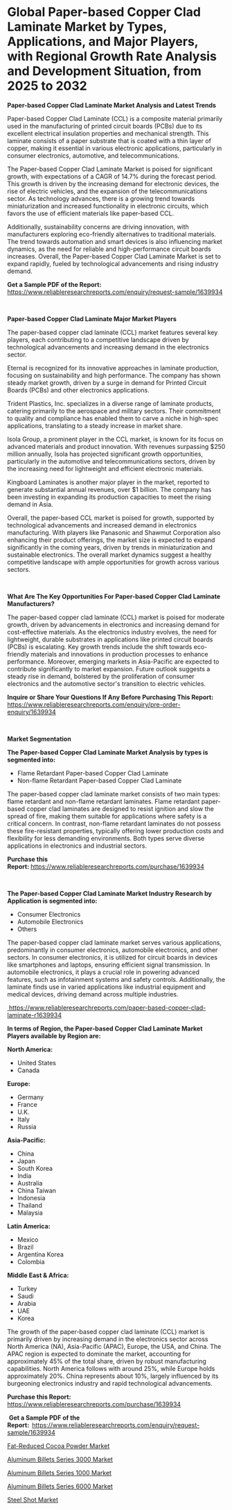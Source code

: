 <p><h1>Global Paper-based Copper Clad Laminate Market by Types, Applications, and Major Players, with Regional Growth Rate Analysis and Development Situation, from 2025 to 2032</h1></p><p><strong>Paper-based Copper Clad Laminate Market Analysis and Latest Trends</strong></p>
<p><p>Paper-based Copper Clad Laminate (CCL) is a composite material primarily used in the manufacturing of printed circuit boards (PCBs) due to its excellent electrical insulation properties and mechanical strength. This laminate consists of a paper substrate that is coated with a thin layer of copper, making it essential in various electronic applications, particularly in consumer electronics, automotive, and telecommunications.</p><p>The Paper-based Copper Clad Laminate Market is poised for significant growth, with expectations of a CAGR of 14.7% during the forecast period. This growth is driven by the increasing demand for electronic devices, the rise of electric vehicles, and the expansion of the telecommunications sector. As technology advances, there is a growing trend towards miniaturization and increased functionality in electronic circuits, which favors the use of efficient materials like paper-based CCL.</p><p>Additionally, sustainability concerns are driving innovation, with manufacturers exploring eco-friendly alternatives to traditional materials. The trend towards automation and smart devices is also influencing market dynamics, as the need for reliable and high-performance circuit boards increases. Overall, the Paper-based Copper Clad Laminate Market is set to expand rapidly, fueled by technological advancements and rising industry demand.</p></p>
<p><strong>Get a Sample PDF of the Report:&nbsp;</strong> <a href="https://www.reliableresearchreports.com/enquiry/request-sample/1639934?utm_campaign=34&utm_medium=2&utm_source=Github&utm_content=ia&utm_term=01022025&utm_id=paper-based-copper-clad-laminate">https://www.reliableresearchreports.com/enquiry/request-sample/1639934</a></p>
<p>&nbsp;</p>
<p><strong>Paper-based Copper Clad Laminate Major Market Players</strong></p>
<p><p>The paper-based copper clad laminate (CCL) market features several key players, each contributing to a competitive landscape driven by technological advancements and increasing demand in the electronics sector.</p><p>Eternal is recognized for its innovative approaches in laminate production, focusing on sustainability and high performance. The company has shown steady market growth, driven by a surge in demand for Printed Circuit Boards (PCBs) and other electronics applications.</p><p>Trident Plastics, Inc. specializes in a diverse range of laminate products, catering primarily to the aerospace and military sectors. Their commitment to quality and compliance has enabled them to carve a niche in high-spec applications, translating to a steady increase in market share.</p><p>Isola Group, a prominent player in the CCL market, is known for its focus on advanced materials and product innovation. With revenues surpassing $250 million annually, Isola has projected significant growth opportunities, particularly in the automotive and telecommunications sectors, driven by the increasing need for lightweight and efficient electronic materials.</p><p>Kingboard Laminates is another major player in the market, reported to generate substantial annual revenues, over $1 billion. The company has been investing in expanding its production capacities to meet the rising demand in Asia.</p><p>Overall, the paper-based CCL market is poised for growth, supported by technological advancements and increased demand in electronics manufacturing. With players like Panasonic and Shawmut Corporation also enhancing their product offerings, the market size is expected to expand significantly in the coming years, driven by trends in miniaturization and sustainable electronics. The overall market dynamics suggest a healthy competitive landscape with ample opportunities for growth across various sectors.</p></p>
<p>&nbsp;</p>
<p><strong>What Are The Key Opportunities For Paper-based Copper Clad Laminate Manufacturers?</strong></p>
<p><p>The paper-based copper clad laminate (CCL) market is poised for moderate growth, driven by advancements in electronics and increasing demand for cost-effective materials. As the electronics industry evolves, the need for lightweight, durable substrates in applications like printed circuit boards (PCBs) is escalating. Key growth trends include the shift towards eco-friendly materials and innovations in production processes to enhance performance. Moreover, emerging markets in Asia-Pacific are expected to contribute significantly to market expansion. Future outlook suggests a steady rise in demand, bolstered by the proliferation of consumer electronics and the automotive sector's transition to electric vehicles.</p></p>
<p><strong>Inquire or Share Your Questions If Any Before Purchasing This Report:</strong> <a href="https://www.reliableresearchreports.com/enquiry/pre-order-enquiry/1639934?utm_campaign=34&utm_medium=2&utm_source=Github&utm_content=ia&utm_term=01022025&utm_id=paper-based-copper-clad-laminate">https://www.reliableresearchreports.com/enquiry/pre-order-enquiry/1639934</a></p>
<p>&nbsp;</p>
<p><strong>Market Segmentation</strong></p>
<p><strong>The Paper-based Copper Clad Laminate Market Analysis by types is segmented into:</strong></p>
<p><ul><li>Flame Retardant Paper-based Copper Clad Laminate</li><li>Non-flame Retardant Paper-based Copper Clad Laminate</li></ul></p>
<p><p>The paper-based copper clad laminate market consists of two main types: flame retardant and non-flame retardant laminates. Flame retardant paper-based copper clad laminates are designed to resist ignition and slow the spread of fire, making them suitable for applications where safety is a critical concern. In contrast, non-flame retardant laminates do not possess these fire-resistant properties, typically offering lower production costs and flexibility for less demanding environments. Both types serve diverse applications in electronics and industrial sectors.</p></p>
<p><strong>Purchase this Report:&nbsp;</strong><a href="https://www.reliableresearchreports.com/purchase/1639934?utm_campaign=34&utm_medium=2&utm_source=Github&utm_content=ia&utm_term=01022025&utm_id=paper-based-copper-clad-laminate">https://www.reliableresearchreports.com/purchase/1639934</a></p>
<p>&nbsp;</p>
<p><strong>The Paper-based Copper Clad Laminate Market Industry Research by Application is segmented into:</strong></p>
<p><ul><li>Consumer Electronics</li><li>Automobile Electronics</li><li>Others</li></ul></p>
<p><p>The paper-based copper clad laminate market serves various applications, predominantly in consumer electronics, automobile electronics, and other sectors. In consumer electronics, it is utilized for circuit boards in devices like smartphones and laptops, ensuring efficient signal transmission. In automobile electronics, it plays a crucial role in powering advanced features, such as infotainment systems and safety controls. Additionally, the laminate finds use in varied applications like industrial equipment and medical devices, driving demand across multiple industries.</p></p>
<p><a href="https://www.reliableresearchreports.com/paper-based-copper-clad-laminate-r1639934?utm_campaign=34&utm_medium=2&utm_source=Github&utm_content=ia&utm_term=01022025&utm_id=paper-based-copper-clad-laminate">&nbsp;https://www.reliableresearchreports.com/paper-based-copper-clad-laminate-r1639934</a></p>
<p><strong>In terms of Region, the Paper-based Copper Clad Laminate Market Players available by Region are:</strong></p>
<p>
    <p> <strong> North America: </strong>
        <ul>
            <li>United States</li>
            <li>Canada</li>
        </ul>
        </p> 
    <p> <strong> Europe: </strong>
        <ul>
            <li>Germany</li>
            <li>France</li>
            <li>U.K.</li>
            <li>Italy</li>
            <li>Russia</li>
        </ul>
        </p> 
    <p> <strong> Asia-Pacific: </strong>
        <ul>
            <li>China</li>
            <li>Japan</li>
            <li>South Korea</li>
            <li>India</li>
            <li>Australia</li>
            <li>China Taiwan</li>
            <li>Indonesia</li>
            <li>Thailand</li>
            <li>Malaysia</li>
        </ul>
        </p> 
    <p> <strong> Latin America: </strong>
        <ul>
            <li>Mexico</li>
            <li>Brazil</li>
            <li>Argentina Korea</li>
            <li>Colombia</li>
        </ul>
        </p> 
    <p> <strong> Middle East & Africa: </strong>
        <ul>
            <li>Turkey</li>
            <li>Saudi</li>
            <li>Arabia</li>
            <li>UAE</li>
            <li>Korea</li>
        </ul>
    </p>
    </p>
<p><p>The growth of the paper-based copper clad laminate (CCL) market is primarily driven by increasing demand in the electronics sector across North America (NA), Asia-Pacific (APAC), Europe, the USA, and China. The APAC region is expected to dominate the market, accounting for approximately 45% of the total share, driven by robust manufacturing capabilities. North America follows with around 25%, while Europe holds approximately 20%. China represents about 10%, largely influenced by its burgeoning electronics industry and rapid technological advancements.</p></p>
<p><strong>Purchase this Report: </strong><a href="https://www.reliableresearchreports.com/purchase/1639934?utm_campaign=34&utm_medium=2&utm_source=Github&utm_content=ia&utm_term=01022025&utm_id=paper-based-copper-clad-laminate">https://www.reliableresearchreports.com/purchase/1639934</a></p>
<p>&nbsp;<strong>Get a Sample PDF of the Report:&nbsp;&nbsp;</strong><a href="https://www.reliableresearchreports.com/enquiry/request-sample/1639934?utm_campaign=34&utm_medium=2&utm_source=Github&utm_content=ia&utm_term=01022025&utm_id=paper-based-copper-clad-laminate">https://www.reliableresearchreports.com/enquiry/request-sample/1639934</a></p>
<p><strong></strong></p>
<p><p><a href="https://github.com/osbornrdaflalo/Market-Research-Report-List-1/blob/main/fat-reduced-cocoa-powder-market.md?utm_campaign=34&utm_medium=2&utm_source=Github&utm_content=ia&utm_term=01022025&utm_id=paper-based-copper-clad-laminate">Fat-Reduced Cocoa Powder Market</a></p><p><a href="https://github.com/ElviraLeka1962/Market-Research-Report-List-1/blob/main/aluminum-billets-series-3000-market.md?utm_campaign=34&utm_medium=2&utm_source=Github&utm_content=ia&utm_term=01022025&utm_id=paper-based-copper-clad-laminate">Aluminum Billets Series 3000 Market</a></p><p><a href="https://github.com/kimberjam0i/Market-Research-Report-List-1/blob/main/aluminum-billets-series-1000-market.md?utm_campaign=34&utm_medium=2&utm_source=Github&utm_content=ia&utm_term=01022025&utm_id=paper-based-copper-clad-laminate">Aluminum Billets Series 1000 Market</a></p><p><a href="https://github.com/darenph8er/Market-Research-Report-List-1/blob/main/aluminum-billets-series-6000-market.md?utm_campaign=34&utm_medium=2&utm_source=Github&utm_content=ia&utm_term=01022025&utm_id=paper-based-copper-clad-laminate">Aluminum Billets Series 6000 Market</a></p><p><a href="https://github.com/lashaunm5st/Market-Research-Report-List-1/blob/main/steel-shot-market.md?utm_campaign=34&utm_medium=2&utm_source=Github&utm_content=ia&utm_term=01022025&utm_id=paper-based-copper-clad-laminate">Steel Shot Market</a></p></p>